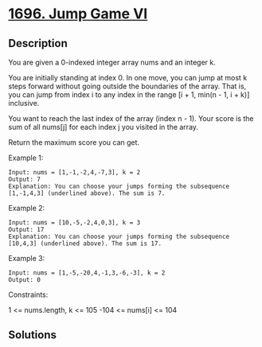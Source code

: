 # [1696. Jump Game VI](https://leetcode-cn.com/problems/jump-game-vi/)





## Description



You are given a 0-indexed integer array nums and an integer k.

You are initially standing at index 0. In one move, you can jump at most k steps forward without going outside the boundaries of the array. That is, you can jump from index i to any index in the range [i + 1, min(n - 1, i + k)] inclusive.

You want to reach the last index of the array (index n - 1). Your score is the sum of all nums[j] for each index j you visited in the array.

Return the maximum score you can get.

 

Example 1:
```
Input: nums = [1,-1,-2,4,-7,3], k = 2
Output: 7
Explanation: You can choose your jumps forming the subsequence [1,-1,4,3] (underlined above). The sum is 7.
```
Example 2:
```
Input: nums = [10,-5,-2,4,0,3], k = 3
Output: 17
Explanation: You can choose your jumps forming the subsequence [10,4,3] (underlined above). The sum is 17.
```
Example 3:
```
Input: nums = [1,-5,-20,4,-1,3,-6,-3], k = 2
Output: 0
```

Constraints:

1 <= nums.length, k <= 105
-104 <= nums[i] <= 104



## Solutions




